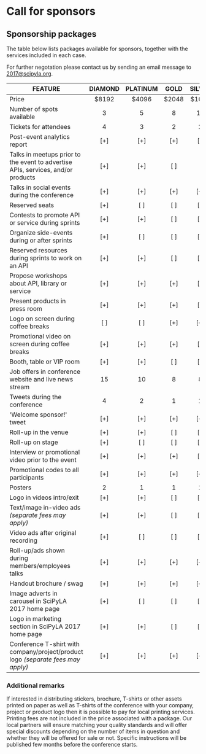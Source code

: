 
# Call for sponsors

## Sponsorship packages

The table below lists packages available for sponsors, together with the
services included in each case.

For further negotation please contact us by sending an email message to
2017@scipyla.org.

| FEATURE                   | DIAMOND  | PLATINUM | GOLD     | SILVER   | BRONZE   |
| ------------------------- | :------: | :------: | :------: | :------: | :------: |
| Price                     | $8192    | $4096    | $2048    | $1024    | $500     |
| Number of spots available |    3     |    5     |    8     |    10    |   any    |
| Tickets for attendees     |    4     |    3     |    2     |    2     |    1     |
| Post-event analytics report      |   [+]    |   [+]    |   [+]    |   [ ]    |   [ ]    |
| Talks in meetups prior to the event to advertise APIs, services, and/or products   |   [+]    |   [+]    |   [ ]    |   [ 
| Talks in social events during the conference    |   [+]    |   [+]    |   [+]    |   [+]    |   [ ]    |
| Reserved seats            |   [+]    |   [ ]    |   [ ]    |   [ ]    |   [ ]    |
| Contests to promote API or service during sprints   |   [+]    |   [+]    |   [ ]    |   [ ]    |   [ ]    |
| Organize side-events during or after sprints      |   [+]    |   [ ]    |   [ ]    |   [ ]    |   [ ]    |
| Reserved resources during sprints to work on an API |   [+]    |   [+]    |   [ ]    |   [ ]    |   [ ]    |
| Propose workshops about API, library or service   |   [+]    |   [+]    |   [+]    |   [ ]    |   [ ]    |
| Present products in press room |   [+]    |   [+]    |   [+]    |   [ ]    |   [ ]    |
| Logo on screen during coffee breaks    |   [ ]    |   [ ]    |   [+]    |   [+]    |   [+]    |
| Promotional video on screen during coffee breaks  |   [+]    |   [+]    |   [+]    |   [ ]    |   [ ]    |
| Booth, table or VIP room  |   [+]    |   [+]    |   [ ]    |   [ ]    |   [ ]    |
| Job offers in conference website and live news stream |    15    |    10    |     8    |     8    |     8    |
| Tweets during the conference        |     4    |     2    |     1    |     1    |     1    |
| 'Welcome sponsor!' tweet  |   [+]    |   [+]    |   [+]    |   [+]    |   [+]    |
| Roll-up in the venue      |   [+]    |   [+]    |   [ ]    |   [ ]    |   [ ]    |
| Roll-up on stage          |   [+]    |   [ ]    |   [ ]    |   [ ]    |   [ ]    |
| Interview or promotional video prior to the event  |   [+]    |   [+]    |   [+]    |   [ ]    |   [ ]    |
| Promotional codes to all participants  |   [+]    |   [+]    |   [+]    |   [+]    |   [ ]    |
| Posters                   |     2    |     1    |     1    |     1    |          |
| Logo in videos intro/exit |   [+]    |   [+]    |   [ ]    |   [ ]    |   [ ]    |
| Text/image in-video ads *(separate fees may apply)*   |   [+]    |   [+]    |   [ ]    |   [ ]    |   [ ]    |
| Video ads after original recording  |   [+]    |   [ ]    |   [ ]    |   [ ]    |   [ ]    |
| Roll-up/ads shown during members/employees talks  |   [+]    |   [+]    |   [+]    |   [+]    |   [+]    |
| Handout brochure / swag   |   [+]    |   [+]    |   [+]    |   [+]    |   [+]    |
| Image adverts in carousel in SciPyLA 2017 home page |   [+]    |   [ ]    |   [ ]    |   [ ]    |   [ ]    |
| Logo in marketing section in SciPyLA 2017 home page |   [+]    |   [+]    |   [ ]    |   [ ]    |   [ ]    |
| Conference T-shirt with company/project/product logo *(separate fees may apply)* |   [+]    |   [+]    |   [+]    |   [+]    |   [+]    |

### Additional remarks 

If interested in distributing stickers, brochure, T-shirts or other assets printed
on paper as well as T-shirts of the conference with your company, project or
product logo then it is possible to pay for local printing services. Printing
fees are not included in the price associated with a package.
Our local partners will ensure matching your quality standards and will offer
special discounts depending on the number of items in question and whether
they will be offered for sale or not. Specific instructions will be published
few months before the conference starts.

